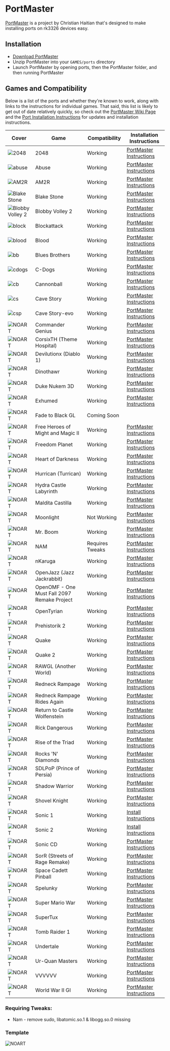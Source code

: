 # PortMaster

[PortMaster](https://github.com/christianhaitian/PortMaster) is a project by Christian Haitian that's designed to make installing ports on rk3326 devices easy.

## Installation

- [Download PortMaster](https://github.com/christianhaitian/PortMaster/raw/main/PortMaster.zip)
- Unzip PortMaster into your `GAMES/ports` directory
- Launch PortMaster by opening ports, then the PortMaster folder, and then running PortMaster

## Games and Compatibility

Below is a list of the ports and whether they're known to work, along with links to the instructions for individual games. That said, this list is likely to get out of date relatively quickly, so check out the [PortMaster Wiki Page](https://github.com/christianhaitian/arkos/wiki/PortMaster) and the [Port Installation Instructions](https://github.com/christianhaitian/arkos/wiki/ArkOS-Emulators-and-Ports-information#ports) for updates and installation instructions.

| Cover | Game | Compatibility | Installation Instructions |
|----|----|----|----|
| ![2048](https://user-images.githubusercontent.com/77732736/140623762-f528a765-c65f-4f54-85b3-9155e0454977.jpg)| 2048 | <span class="text-success">Working</span> | [PortMaster Instructions](https://github.com/christianhaitian/arkos/wiki/ArkOS-Emulators-and-Ports-information#2048-available-through-portmaster) |
| ![abuse](https://user-images.githubusercontent.com/77732736/140623942-4666b551-0a78-4773-b77b-da5f086dff44.jpg)| Abuse | <span class="text-success">Working</span> | [PortMaster Instructions](https://github.com/christianhaitian/arkos/wiki/ArkOS-Emulators-and-Ports-information#abuse-available-through-portmaster) |
| ![AM2R](https://user-images.githubusercontent.com/77732736/140624064-50e64bff-0ff9-4876-8455-bf0e9b24b951.jpg)| AM2R | <span class="text-success">Working</span> | [PortMaster Instructions](https://github.com/christianhaitian/arkos/wiki/ArkOS-Emulators-and-Ports-information#am2r-available-through-portmaster) |
| ![Blake Stone](https://user-images.githubusercontent.com/77732736/140624085-842bd7b1-f888-4729-a69c-0ce9c0f89407.jpg)| Blake Stone | <span class="text-success">Working</span> | [PortMaster Instructions](https://github.com/christianhaitian/arkos/wiki/ArkOS-Emulators-and-Ports-information#blake-stone-aliens-of-gold-available-through-portmaster) |
| ![Blobby Volley 2](https://user-images.githubusercontent.com/77732736/140624142-e4982e56-54e4-460f-8b4c-2533a5d7fa95.jpg)| Blobby Volley 2 | <span class="text-success">Working</span> | [PortMaster Instructions](https://github.com/christianhaitian/arkos/wiki/ArkOS-Emulators-and-Ports-information#blobby-volley-2-available-through-portmaster) |
| ![block](https://user-images.githubusercontent.com/77732736/140624189-9719efb4-f3fd-4f7f-88d9-790de3c1ca9b.jpg)| Blockattack | <span class="text-success">Working</span> | [PortMaster Instructions](https://github.com/christianhaitian/arkos/wiki/ArkOS-Emulators-and-Ports-information#block-attack-available-through-portmaster) |
| ![blood](https://user-images.githubusercontent.com/77732736/140624266-6db6d0b5-812e-4dcb-b6e9-3b28f9896a32.jpg)| Blood | <span class="text-success">Working</span> | [PortMaster Instructions](https://github.com/christianhaitian/arkos/wiki/ArkOS-Emulators-and-Ports-information#blood-available-through-portmaster) |
| ![bb](https://user-images.githubusercontent.com/77732736/140624294-8c84e4f9-ffea-4db2-8b04-0301c992fc01.jpg)| Blues Brothers | <span class="text-success">Working</span> | [PortMaster Instructions](https://github.com/christianhaitian/arkos/wiki/ArkOS-Emulators-and-Ports-information#blues-brothers-available-through-portmaster) |
| ![cdogs](https://user-images.githubusercontent.com/77732736/140624321-f8193c09-9756-4442-9077-d4421fc4754d.jpg)| C-Dogs | <span class="text-success">Working</span> | [PortMaster Instructions](https://github.com/christianhaitian/arkos/wiki/ArkOS-Emulators-and-Ports-information#c-dogs-available-through-portmaster) |
| ![cb](https://user-images.githubusercontent.com/77732736/140624345-34dd3cc0-89a1-4f2d-a320-8a3ec7d5c37d.jpg)| Cannonball | <span class="text-success">Working</span> | [PortMaster Instructions](https://github.com/christianhaitian/arkos/wiki/ArkOS-Emulators-and-Ports-information#cannonball-outrun-available-through-portmaster) |
| ![cs](https://user-images.githubusercontent.com/77732736/140624369-a8c70251-83e8-42df-9c0d-8ce680b518a4.jpg)| Cave Story | <span class="text-success">Working</span> | [PortMaster Instructions](https://github.com/christianhaitian/arkos/wiki/ArkOS-Emulators-and-Ports-information#cave-story-evo-available-through-portmaster) |
| ![csp](https://user-images.githubusercontent.com/77732736/140624548-40f33985-f552-40c5-a125-3812aaedb804.jpg)| Cave Story-evo | <span class="text-success">Working</span> | [PortMaster Instructions](https://github.com/christianhaitian/arkos/wiki/ArkOS-Emulators-and-Ports-information#cave-story-evo-available-through-portmaster) |
| ![NOART](https://user-images.githubusercontent.com/77732736/140623965-b880ae63-2de8-494a-bc47-aca27777a232.jpg) | Commander Genius | <span class="text-success">Working</span> | [PortMaster Instructions](https://github.com/christianhaitian/arkos/wiki/ArkOS-Emulators-and-Ports-information#commander-genius-commander-keen-available-through-portmaster) |
| ![NOART](https://user-images.githubusercontent.com/77732736/140623965-b880ae63-2de8-494a-bc47-aca27777a232.jpg) | CorsixTH (Theme Hospital) | <span class="text-success">Working</span> | [PortMaster Instructions](https://github.com/christianhaitian/arkos/wiki/ArkOS-Emulators-and-Ports-information#corsixth-theme-hospital-available-through-portmaster) |
| ![NOART](https://user-images.githubusercontent.com/77732736/140623965-b880ae63-2de8-494a-bc47-aca27777a232.jpg) | Devilutionx (Diablo 1) | <span class="text-success">Working</span> | [PortMaster Instructions](https://github.com/christianhaitian/arkos/wiki/ArkOS-Emulators-and-Ports-information#devilutionx-diablo-1-available-through-portmaster) |
| ![NOART](https://user-images.githubusercontent.com/77732736/140623965-b880ae63-2de8-494a-bc47-aca27777a232.jpg) | Dinothawr | <span class="text-success">Working</span> | [PortMaster Instructions](https://github.com/christianhaitian/arkos/wiki/ArkOS-Emulators-and-Ports-information#dinothawr-available-through-portmaster) |
| ![NOART](https://user-images.githubusercontent.com/77732736/140623965-b880ae63-2de8-494a-bc47-aca27777a232.jpg) | Duke Nukem 3D | <span class="text-success">Working</span> | [PortMaster Instructions](https://github.com/christianhaitian/arkos/wiki/ArkOS-Emulators-and-Ports-information#duke-nukem-3d-available-through-portmaster) |
| ![NOART](https://user-images.githubusercontent.com/77732736/140623965-b880ae63-2de8-494a-bc47-aca27777a232.jpg) | Exhumed | <span class="text-success">Working</span> | [PortMaster Instructions](https://github.com/christianhaitian/arkos/wiki/ArkOS-Emulators-and-Ports-information#exhumed-aka-powerslave-available-through-portmaster) |
| ![NOART](https://user-images.githubusercontent.com/77732736/140623965-b880ae63-2de8-494a-bc47-aca27777a232.jpg) | Fade to Black GL | <span class="text-white">Coming Soon</span> |
| ![NOART](https://user-images.githubusercontent.com/77732736/140623965-b880ae63-2de8-494a-bc47-aca27777a232.jpg) | Free Heroes of Might and Magic II | <span class="text-success">Working</span> | [PortMaster Instructions](https://github.com/christianhaitian/arkos/wiki/ArkOS-Emulators-and-Ports-information#free-heroes-of-might-and-magic-ii-available-through-portmaster) |
| ![NOART](https://user-images.githubusercontent.com/77732736/140623965-b880ae63-2de8-494a-bc47-aca27777a232.jpg) | Freedom Planet | <span class="text-success">Working</span> | [PortMaster Instructions](https://github.com/christianhaitian/arkos/wiki/ArkOS-Emulators-and-Ports-information#freedom-planet-available-through-portmaster) |
| ![NOART](https://user-images.githubusercontent.com/77732736/140623965-b880ae63-2de8-494a-bc47-aca27777a232.jpg) | Heart of Darkness | <span class="text-success">Working</span> | [PortMaster Instructions](https://github.com/christianhaitian/arkos/wiki/ArkOS-Emulators-and-Ports-information#heart-of-darkness-available-through-portmaster) |
| ![NOART](https://user-images.githubusercontent.com/77732736/140623965-b880ae63-2de8-494a-bc47-aca27777a232.jpg) | Hurrican (Turrican) | <span class="text-success">Working</span> | [PortMaster Instructions](https://github.com/christianhaitian/arkos/wiki/ArkOS-Emulators-and-Ports-information#hurrican-turrican-available-through-portmaster) |
| ![NOART](https://user-images.githubusercontent.com/77732736/140623965-b880ae63-2de8-494a-bc47-aca27777a232.jpg) | Hydra Castle Labyrinth | <span class="text-success">Working</span> | [PortMaster Instructions](https://github.com/christianhaitian/arkos/wiki/ArkOS-Emulators-and-Ports-information#hydra-castle-labyrinth-available-through-portmaster) |
| ![NOART](https://user-images.githubusercontent.com/77732736/140623965-b880ae63-2de8-494a-bc47-aca27777a232.jpg) | Maldita Castilla | <span class="text-success">Working</span> | [PortMaster Instructions](https://github.com/christianhaitian/arkos/wiki/ArkOS-Emulators-and-Ports-information#maldita-castilla-available-through-portmaster) |
| ![NOART](https://user-images.githubusercontent.com/77732736/140623965-b880ae63-2de8-494a-bc47-aca27777a232.jpg) | Moonlight | <span class="text-danger">Not Working</span> | [PortMaster Instructions](https://github.com/christianhaitian/arkos/wiki/ArkOS-Emulators-and-Ports-information#moonlight-nvidia-gamestreaming-app-available-through-portmaster) |
| ![NOART](https://user-images.githubusercontent.com/77732736/140623965-b880ae63-2de8-494a-bc47-aca27777a232.jpg) | Mr. Boom | <span class="text-success">Working</span> | [PortMaster Instructions](https://github.com/christianhaitian/arkos/wiki/ArkOS-Emulators-and-Ports-information#mr-boom-available-through-portmaster) |
| ![NOART](https://user-images.githubusercontent.com/77732736/140623965-b880ae63-2de8-494a-bc47-aca27777a232.jpg) | NAM | <span class="text-info">Requires Tweaks</span> | [PortMaster Instructions](https://github.com/christianhaitian/arkos/wiki/ArkOS-Emulators-and-Ports-information#nam-available-through-portmaster) |
| ![NOART](https://user-images.githubusercontent.com/77732736/140623965-b880ae63-2de8-494a-bc47-aca27777a232.jpg) | nKaruga | <span class="text-success">Working</span> | [PortMaster Instructions](https://github.com/christianhaitian/arkos/wiki/ArkOS-Emulators-and-Ports-information#nkaruga) |
| ![NOART](https://user-images.githubusercontent.com/77732736/140623965-b880ae63-2de8-494a-bc47-aca27777a232.jpg) | OpenJazz (Jazz Jackrabbit) | <span class="text-success">Working</span> | [PortMaster Instructions](https://github.com/christianhaitian/arkos/wiki/ArkOS-Emulators-and-Ports-information#openjazz-jazz-jackrabbitavailable-through-portmaster) |
| ![NOART](https://user-images.githubusercontent.com/77732736/140623965-b880ae63-2de8-494a-bc47-aca27777a232.jpg) | OpenOMF - One Must Fall 2097 Remake Project | <span class="text-success">Working</span> | [PortMaster Instructions](https://github.com/christianhaitian/arkos/wiki/ArkOS-Emulators-and-Ports-information#openomf-available-through-portmaster) |
| ![NOART](https://user-images.githubusercontent.com/77732736/140623965-b880ae63-2de8-494a-bc47-aca27777a232.jpg) | OpenTyrian | <span class="text-success">Working</span> | [PortMaster Instructions](https://github.com/christianhaitian/arkos/wiki/ArkOS-Emulators-and-Ports-information#opentyrian-available-through-portmaster) |
| ![NOART](https://user-images.githubusercontent.com/77732736/140623965-b880ae63-2de8-494a-bc47-aca27777a232.jpg) | Prehistorik 2 | <span class="text-success">Working</span> | [PortMaster Instructions](https://github.com/christianhaitian/arkos/wiki/ArkOS-Emulators-and-Ports-information#prehistorik-2-available-through-portmaster) |
| ![NOART](https://user-images.githubusercontent.com/77732736/140623965-b880ae63-2de8-494a-bc47-aca27777a232.jpg) | Quake | <span class="text-success">Working</span> | [PortMaster Instructions](https://github.com/christianhaitian/arkos/wiki/ArkOS-Emulators-and-Ports-information#quake-1-available-through-portmaster) |
| ![NOART](https://user-images.githubusercontent.com/77732736/140623965-b880ae63-2de8-494a-bc47-aca27777a232.jpg) | Quake 2 | <span class="text-success">Working</span> | [PortMaster Instructions](https://github.com/christianhaitian/arkos/wiki/ArkOS-Emulators-and-Ports-information#quake-2-available-through-portmaster) |
| ![NOART](https://user-images.githubusercontent.com/77732736/140623965-b880ae63-2de8-494a-bc47-aca27777a232.jpg) | RAWGL (Another World) | <span class="text-success">Working</span> | [PortMaster Instructions](https://github.com/christianhaitian/arkos/wiki/ArkOS-Emulators-and-Ports-information#rawgl-available-through-portmaster) |
| ![NOART](https://user-images.githubusercontent.com/77732736/140623965-b880ae63-2de8-494a-bc47-aca27777a232.jpg) | Redneck Rampage | <span class="text-success">Working</span> | [PortMaster Instructions](https://github.com/christianhaitian/arkos/wiki/ArkOS-Emulators-and-Ports-information#redneck-rampage-1-available-through-portmaster) |
| ![NOART](https://user-images.githubusercontent.com/77732736/140623965-b880ae63-2de8-494a-bc47-aca27777a232.jpg) | Redneck Rampage Rides Again | <span class="text-success">Working</span> | [PortMaster Instructions](https://github.com/christianhaitian/arkos/wiki/ArkOS-Emulators-and-Ports-information#redneck-rampage-2-available-through-portmaster) |
| ![NOART](https://user-images.githubusercontent.com/77732736/140623965-b880ae63-2de8-494a-bc47-aca27777a232.jpg) | Return to Castle Wolfenstein | <span class="text-success">Working</span> | [PortMaster Instructions](https://github.com/christianhaitian/arkos/wiki/ArkOS-Emulators-and-Ports-information#return-to-castle-wolfenstein-available-through-portmaster) |
| ![NOART](https://user-images.githubusercontent.com/77732736/140623965-b880ae63-2de8-494a-bc47-aca27777a232.jpg) | Rick Dangerous | <span class="text-success">Working</span> | [PortMaster Instructions](https://github.com/christianhaitian/arkos/wiki/ArkOS-Emulators-and-Ports-information#rick-dangerous-available-through-portmaster) |
| ![NOART](https://user-images.githubusercontent.com/77732736/140623965-b880ae63-2de8-494a-bc47-aca27777a232.jpg) | Rise of the Triad | <span class="text-success">Working</span> | [PortMaster Instructions](https://github.com/christianhaitian/arkos/wiki/ArkOS-Emulators-and-Ports-information#rise-of-the-triad-available-through-portmaster) |
| ![NOART](https://user-images.githubusercontent.com/77732736/140623965-b880ae63-2de8-494a-bc47-aca27777a232.jpg) | Rocks 'N' Diamonds | <span class="text-success">Working</span> | [PortMaster Instructions](https://github.com/christianhaitian/arkos/wiki/ArkOS-Emulators-and-Ports-information#rocks-n-diamonds-available-through-portmaster) |
| ![NOART](https://user-images.githubusercontent.com/77732736/140623965-b880ae63-2de8-494a-bc47-aca27777a232.jpg) | SDLPoP (Prince of Persia) | <span class="text-success">Working</span> | [PortMaster Instructions](https://github.com/christianhaitian/arkos/wiki/ArkOS-Emulators-and-Ports-information#sdlpop-prince-of-persia-available-through-portmaster) |
| ![NOART](https://user-images.githubusercontent.com/77732736/140623965-b880ae63-2de8-494a-bc47-aca27777a232.jpg) | Shadow Warrior | <span class="text-success">Working</span> | [PortMaster Instructions](https://github.com/christianhaitian/arkos/wiki/ArkOS-Emulators-and-Ports-information#shadow-warrior-available-through-portmaster) |
| ![NOART](https://user-images.githubusercontent.com/77732736/140623965-b880ae63-2de8-494a-bc47-aca27777a232.jpg) | Shovel Knight | <span class="text-success">Working</span> | [PortMaster Instructions](https://github.com/christianhaitian/arkos/wiki/ArkOS-Emulators-and-Ports-information#shovel-knight---treasure-trove-available-through-portmaster) |
| ![NOART](https://user-images.githubusercontent.com/77732736/140623965-b880ae63-2de8-494a-bc47-aca27777a232.jpg) | Sonic 1 | <span class="text-success">Working</span> | [Install Instructions](#sonic-1--2) |
| ![NOART](https://user-images.githubusercontent.com/77732736/140623965-b880ae63-2de8-494a-bc47-aca27777a232.jpg) | Sonic 2 | <span class="text-success">Working</span> | [Install Instructions](#sonic-1--2) |
| ![NOART](https://user-images.githubusercontent.com/77732736/140623965-b880ae63-2de8-494a-bc47-aca27777a232.jpg) | Sonic CD | <span class="text-success">Working</span> | [PortMaster Instructions](https://github.com/christianhaitian/arkos/wiki/ArkOS-Emulators-and-Ports-information#sonic-cd-available-through-portmaster) |
| ![NOART](https://user-images.githubusercontent.com/77732736/140623965-b880ae63-2de8-494a-bc47-aca27777a232.jpg) | SorR (Streets of Rage Remake)| <span class="text-success">Working</span> | [PortMaster Instructions](https://github.com/christianhaitian/arkos/wiki/ArkOS-Emulators-and-Ports-information#sorr-streets-of-rage-remakeavailable-through-portmaster) |
| ![NOART](https://user-images.githubusercontent.com/77732736/140623965-b880ae63-2de8-494a-bc47-aca27777a232.jpg) | Space Cadett Pinball | <span class="text-success">Working</span> | [PortMaster Instructions](https://github.com/christianhaitian/arkos/wiki/ArkOS-Emulators-and-Ports-information#space-cadet-pinball-available-through-portmaster) |
| ![NOART](https://user-images.githubusercontent.com/77732736/140623965-b880ae63-2de8-494a-bc47-aca27777a232.jpg) | Spelunky | <span class="text-success">Working</span> | [PortMaster Instructions](https://github.com/christianhaitian/arkos/wiki/ArkOS-Emulators-and-Ports-information#spelunky-available-through-portmaster) |
| ![NOART](https://user-images.githubusercontent.com/77732736/140623965-b880ae63-2de8-494a-bc47-aca27777a232.jpg) | Super Mario War | <span class="text-success">Working</span> | [PortMaster Instructions](https://github.com/christianhaitian/arkos/wiki/ArkOS-Emulators-and-Ports-information#super-mario-war-available-through-portmaster) |
| ![NOART](https://user-images.githubusercontent.com/77732736/140623965-b880ae63-2de8-494a-bc47-aca27777a232.jpg) | SuperTux | <span class="text-success">Working</span> | [PortMaster Instructions](https://github.com/christianhaitian/arkos/wiki/ArkOS-Emulators-and-Ports-information#supertux-available-through-portmaster) |
| ![NOART](https://user-images.githubusercontent.com/77732736/140623965-b880ae63-2de8-494a-bc47-aca27777a232.jpg) | Tomb Raider 1 | <span class="text-success">Working</span> | [PortMaster Instructions](https://github.com/christianhaitian/arkos/wiki/ArkOS-Emulators-and-Ports-information#tomb-raider-1-available-through-portmaster) |
| ![NOART](https://user-images.githubusercontent.com/77732736/140623965-b880ae63-2de8-494a-bc47-aca27777a232.jpg) | Undertale | <span class="text-success">Working</span> | [PortMaster Instructions](https://github.com/christianhaitian/arkos/wiki/ArkOS-Emulators-and-Ports-information#undertale-available-through-portmaster) |
| ![NOART](https://user-images.githubusercontent.com/77732736/140623965-b880ae63-2de8-494a-bc47-aca27777a232.jpg) | Ur-Quan Masters | <span class="text-success">Working</span> | [PortMaster Instructions](https://github.com/christianhaitian/arkos/wiki/ArkOS-Emulators-and-Ports-information#ur-quan-masters-available-through-portmaster) |
| ![NOART](https://user-images.githubusercontent.com/77732736/140623965-b880ae63-2de8-494a-bc47-aca27777a232.jpg) | VVVVVV | <span class="text-success">Working</span> | [PortMaster Instructions](https://github.com/christianhaitian/arkos/wiki/ArkOS-Emulators-and-Ports-information#vvvvvv-available-through-portmaster) |
| ![NOART](https://user-images.githubusercontent.com/77732736/140623965-b880ae63-2de8-494a-bc47-aca27777a232.jpg) | World War II GI | <span class="text-success">Working</span>  | [PortMaster Instructions](https://github.com/christianhaitian/arkos/wiki/ArkOS-Emulators-and-Ports-information#world-war-ii-gi-available-through-portmaster) |


### Requiring Tweaks:

* Nam - remove sudo, libatomic.so.1 & libogg.so.0 missing 

### Template 
![NOART](https://user-images.githubusercontent.com/77732736/140623965-b880ae63-2de8-494a-bc47-aca27777a232.jpg)

